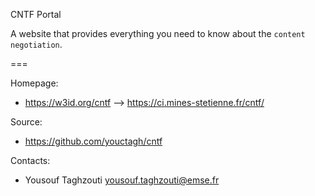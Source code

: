 CNTF Portal

A website that provides everything you need to know about the `content negotiation`.

===

Homepage:
* https://w3id.org/cntf --> https://ci.mines-stetienne.fr/cntf/

Source:
* https://github.com/youctagh/cntf

Contacts: 
* Yousouf Taghzouti <yousouf.taghzouti@emse.fr>
